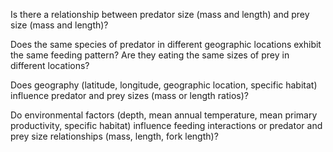 Is there a relationship between predator size (mass and length) and prey size (mass and length)?


Does the same species of predator in different geographic locations exhibit the same feeding pattern? Are they eating the same sizes of prey in different locations?


Does geography (latitude, longitude, geographic location, specific habitat) influence predator and prey sizes (mass or length ratios)?


Do environmental factors (depth, mean annual temperature, mean primary productivity, specific habitat) influence feeding interactions or predator and prey size relationships (mass, length, fork length)?

